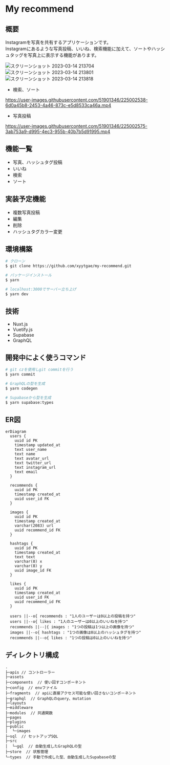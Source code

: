 # My recommend

## 概要

Instagramを写真を共有するアプリケーションです。  
Instagramにあるような写真投稿、いいね、検索機能に加えて、ソートやハッシュタッグを写真上に表示する機能があります。

![スクリーンショット 2023-03-14 213704](https://user-images.githubusercontent.com/51901346/225003459-e14405bf-7cb0-40e9-99c2-c1874339c7ed.png)
![スクリーンショット 2023-03-14 213801](https://user-images.githubusercontent.com/51901346/225003465-57acbbdd-f677-40c8-8fbc-00e42bb8f534.png)
![スクリーンショット 2023-03-14 213818](https://user-images.githubusercontent.com/51901346/225003473-94003961-3f4c-40c6-afcd-7463e8d48094.png)

- 検索、ソート  

https://user-images.githubusercontent.com/51901346/225002538-6d0a45b8-2453-4a46-873c-e5d8533ca46a.mp4

- 写真投稿

https://user-images.githubusercontent.com/51901346/225002575-3ab753a9-d995-4ec3-955b-40b7b5d91995.mp4


## 機能一覧
- 写真、ハッシュタグ投稿
- いいね
- 検索
- ソート

## 実装予定機能
- 複数写真投稿
- 編集
- 削除
- ハッシュタグカラー変更

## 環境構築

```bash
# クローン
$ git clone https://github.com/xyytgae/my-recommend.git

# パッケージインストール
$ yarn

# localhost:3000でサーバー立ち上げ
$ yarn dev
```

## 技術
- Nuxt.js
- Vuetify.js
- Supabase
- GraphQL

## 開発中によく使うコマンド
```bash
# git czを使用しgit commitを行う
$ yarn commit

# GraphQLの型を生成
$ yarn codegen

# Supabaseから型を生成
$ yarn supabase:types
```


## ER図

```mermaid
erDiagram
  users {
    uuid id PK
    timestamp updated_at
    text user_name
    text name
    text avatar_url
    text twitter_url
    text instagram_url
    text email
  }

  recommends {
    uuid id PK
    timestamp created_at
    uuid user_id FK
  }

  images {
    uuid id PK
    timestamp created_at
    varchar(2083) url
    uuid recommend_id FK
  }

  hashtags {
    uuid id PK
    timestamp created_at
    text text
    varchar(8) x
    varchar(8) y
    uuid image_id FK
  }

  likes {
    uuid id PK
    timestamp created_at
    uuid user_id FK
    uuid recommend_id FK
  }

  users ||--o{ recommends : "1人のユーザーは0以上の投稿を持つ"
  users ||--o{ likes : "1人のユーザーは0以上のいいねを持つ"
  recommends ||--|{ images : "1つの投稿は1つ以上の画像を持つ"
  images ||--o{ hashtags : "1つの画像は0以上のハッシュタグを持つ"
  recommends ||--o{ likes : "1つの投稿は0以上のいいねを持つ"
```

## ディレクトリ構成

```
.
├─apis // コントローラー
├─assets
├─components  // 使い回すコンポーネント
├─config  // envファイル
├─fragments  // apiに直接アクセス可能な使い回さないコンポーネント
├─graphql  // GraphQLのquery、mutation
├─layouts
├─middleware
├─modules  // 共通関数
├─pages
├─plugins
├─public
│  └─images
├─sql  // セットアップSQL
├─src
│  └─gql  // 自動生成したGraphQLの型
├─store  // 状態管理
└─types  // 手動で作成した型、自動生成したSupabaseの型

```